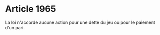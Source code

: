 # Article 1965

La loi n'accorde aucune action pour une dette du jeu ou pour le paiement d'un pari.
